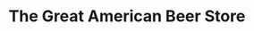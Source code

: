---
title: "The Great American Beer Store"
url: /denver/the-great-american-beer-store/
shop: Spirituosen
---
